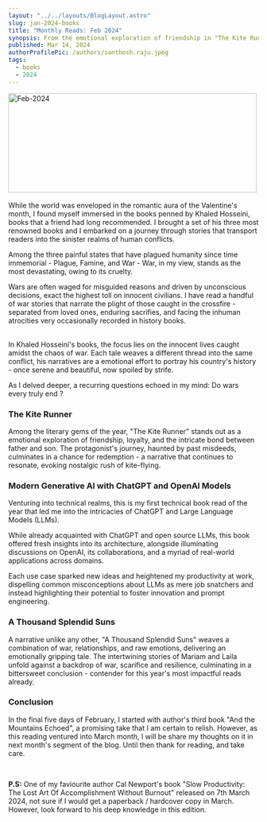 ```yaml
---
layout: "../../layouts/BlogLayout.astro"
slug: jan-2024-books
title: "Monthly Reads: Feb 2024"
synopsis: From the emotional exploration of friendship in "The Kite Runner" to the technical insights of "Modern Generative AI", finally culminating in yet another emotional tale of "A Thousand Splendid Suns". The month was a truly a romantic fervor of Khaleed Hossieni's narratives.
published: Mar 14, 2024
authorProfilePic: /authors/santhosh.raju.jpeg
tags:
  - books
  - 2024
---
```


<div class="w-full flex flex-row justify-center">
  <img src="/feb-2024/Feb-2024.jpg" alt="Feb-2024" width="500" height="200" />
</div>

<br/>
While the world was enveloped in the romantic aura of the Valentine's month, I found myself immersed in the books penned by Khaled Hosseini, books that a friend had long recommended. I brought a set of his three most renowned books and I embarked on a journey through stories that transport readers into the sinister realms of human conflicts.

Among the three painful states that have plagued humanity since time immemorial - Plague, Famine, and War - War, in my view, stands as the most devastating, owing to its cruelty.

Wars are often waged for misguided reasons and driven by unconscious decisions, exact the highest toll on innocent civilians. I have read a handful of war stories that narrate the plight of those caught in the crossfire - separated from loved ones, enduring sacrifies, and facing the inhuman atrocities very occasionally recorded in history books.

<br/>
In Khaled Hosseini's books, the focus lies on the innocent lives caught amidst the chaos of war. Each tale weaves a different thread into the same conflict, his narratives are a emotional effort to portray his country's history - once serene and beautiful, now spoiled by strife.

As I delved deeper, a recurring questions echoed in my mind: Do wars every truly end ?

### The Kite Runner

Among the literary gems of the year, "The Kite Runner" stands out as a emotional exploration of friendship, loyalty, and the intricate bond between father and son. The protagonist's journey, haunted by past misdeeds, culminates in a chance for redemption - a narrative that continues to resonate, evoking nostalgic rush of kite-flying.

### Modern Generative AI with ChatGPT and OpenAI Models

Venturing into technical realms, this is my first technical book read of the year that led me into the intricacies of ChatGPT and Large Language Models (LLMs).

While already acquainted with ChatGPT and open source LLMs, this book offered fresh insights into its architecture, alongside illuminating discussions on OpenAI, its collaborations, and a myriad of real-world applications across domains.

Each use case sparked new ideas and heightened my productivity at work, dispelling common misconceptions about LLMs as mere job snatchers and instead highlighting their potential to foster innovation and prompt engineering.

### A Thousand Splendid Suns

A narrative unlike any other, "A Thousand Splendid Suns" weaves a combination of war, relationships, and raw emotions, delivering an emotionally gripping tale. The intertwining stories of Mariam and Laila unfold against a backdrop of war, scarifice and resilience, culminating in a bittersweet conclusion - contender for this year's most impactful reads already.

### Conclusion

In the final five days of February, I started with author's third book "And the Mountains Echoed", a promising take that I am certain to relish. However, as this reading ventured into March month, I will be share my thoughts on it in next month's segment of the blog. Until then thank for reading, and take care.

<br/>

**P.S:** One of my faviourite author Cal Newport's book "Slow Productivity: The Lost Art Of Accomplishment Without Burnout" released on 7th March 2024, not sure if I would get a paperback / hardcover copy in March. However, look forward to his deep knowledge in this edition.
